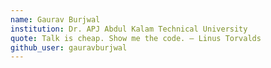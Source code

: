 ```yaml
---
name: Gaurav Burjwal
institution: Dr. APJ Abdul Kalam Technical University
quote: Talk is cheap. Show me the code. ― Linus Torvalds
github_user: gauravburjwal
---
```

